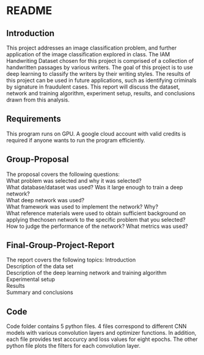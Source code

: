 # README
## Introduction

This project addresses an image classification problem, and further application of the image classification explored in class. The IAM Handwriting Dataset chosen for this project is comprised of a collection of handwritten passages by various writers. The goal of this project is to use deep learning to classify the writers by their writing styles. The results of this project can be used in future applications, such as identifying criminals by signature in fraudulent cases. This report will discuss the dataset, network and training algorithm, experiment setup, results, and conclusions drawn from this analysis.

## Requirements 
This program runs on GPU. A google cloud account with valid credits is required if anyone wants to run the program efficiently. 

## Group-Proposal
The proposal covers the following questions:</br>
What problem was selected and why it was selected?</br>
What database/dataset was used? Was it large enough to train a deep network?</br>
What deep network was used?</br>
What framework was used to implement the network? Why?</br>
What reference materials were used to obtain sufficient background on applying thechosen network to the specific problem that you selected?</br>
How to judge the performance of the network? What metrics was used?</br>

## Final-Group-Project-Report
The report covers the following topics:
Introduction</br>
Description of the data set</br>
Description of the deep learning network and training algorithm</br>
Experimental setup</br>
Results</br>
Summary and conclusions</br>

## Code
Code folder contains 5 python files. 4 files correspond to different CNN models with various convolution layers and optimizer functions. In addition, each file provides test acccurcy and loss values for eight epochs.
The other python file plots the filters for each convolution layer.

